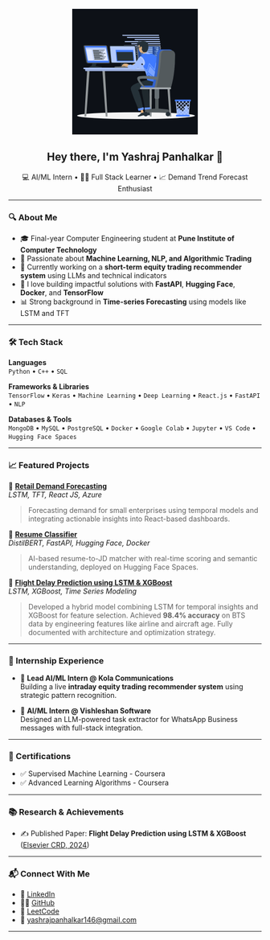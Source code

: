 <p align="center">
  <img src="https://github.com/Yashraj-146/Yashraj-146/blob/main/animation_500_kxa883sd.gif" width="250" alt="Working GIF">
</p>

<h2 align="center">Hey there, I'm Yashraj Panhalkar 👋</h2>

<p align="center">
💻 AI/ML Intern • 👨‍💻 Full Stack Learner • 📈 Demand Trend Forecast Enthusiast
</p>

---

### 🔍 About Me

- 🎓 Final-year Computer Engineering student at **Pune Institute of Computer Technology**
- 🤖 Passionate about **Machine Learning, NLP, and Algorithmic Trading**
- 🚀 Currently working on a **short-term equity trading recommender system** using LLMs and technical indicators
- 🧠 I love building impactful solutions with **FastAPI**, **Hugging Face**, **Docker**, and **TensorFlow**
- 📊 Strong background in **Time-series Forecasting** using models like LSTM and TFT

---

### 🛠️ Tech Stack

**Languages**  
`Python` • `C++` • `SQL`

**Frameworks & Libraries**  
`TensorFlow` • `Keras` • `Machine Learning` • `Deep Learning` • `React.js` • `FastAPI` • `NLP`

**Databases & Tools**  
`MongoDB` • `MySQL` • `PostgreSQL` • `Docker` • `Google Colab` • `Jupyter` • `VS Code` • `Hugging Face Spaces`

---

### 📈 Featured Projects

🔹 **[Retail Demand Forecasting](https://zealous-desert-00a23031e.6.azurestaticapps.net/)**  
_LSTM, TFT, React JS, Azure_  
> Forecasting demand for small enterprises using temporal models and integrating actionable insights into React-based dashboards.

🔹 **[Resume Classifier](https://huggingface.co/spaces/Yashraj-146/resume-classifier)**  
_DistilBERT, FastAPI, Hugging Face, Docker_  
> AI-based resume-to-JD matcher with real-time scoring and semantic understanding, deployed on Hugging Face Spaces.

🔹 **[Flight Delay Prediction using LSTM & XGBoost](https://github.com/Yashraj-146/Flight-Delay-Prediction-using-LSTM-XGBoost)**  
_LSTM, XGBoost, Time Series Modeling_  
> Developed a hybrid model combining LSTM for temporal insights and XGBoost for feature selection. Achieved **98.4% accuracy** on BTS data by engineering features like airline and aircraft age. Fully documented with architecture and optimization strategy.

---

### 💼 Internship Experience

- 💼 **Lead AI/ML Intern @ Kola Communications**  
  Building a live **intraday equity trading recommender system** using strategic pattern recognition.

- 💼 **AI/ML Intern @ Vishleshan Software**  
  Designed an LLM-powered task extractor for WhatsApp Business messages with full-stack integration.

---

### 📜 Certifications

- ✅ Supervised Machine Learning - Coursera  
- ✅ Advanced Learning Algorithms - Coursera  

---

### 📚 Research & Achievements

- ✍️ Published Paper: **Flight Delay Prediction using LSTM & XGBoost** ([Elsevier CRD, 2024](https://journalcrd.org/wp-content/uploads/17-CRD2418.pdf))

---

### 📬 Connect With Me

- 💼 [LinkedIn](https://www.linkedin.com/in/yashraj-panhalkar/)
- 🧑‍💻 [GitHub](https://github.com/Yashraj-146)
- 🎯 [LeetCode](https://leetcode.com/u/Yashraj_146/)
- 📧 yashrajpanhalkar146@gmail.com

---
